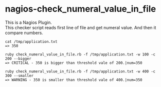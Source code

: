 # nagios-check_numeral_value_in_file



This is a Nagios Plugin.  
This checker script reads first line of file and get numeral value. And then it compare numbers.


```
cat /tmp/application.txt
=> 350

ruby check_numeral_value_in_file.rb -f /tmp/application.txt -w 100 -c 200 --bigger
=> CRITICAL - 350 is bigger than threshold vale of 200.|num=350

ruby check_numeral_value_in_file.rb -f /tmp/application.txt -w 400 -c 300 --smaller
=> WARNING - 350 is smaller than threshold vale of 400.|num=350
```


